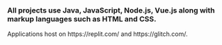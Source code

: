 <h3> All projects use Java, JavaScript, Node.js, Vue.js along with markup languages such as HTML and CSS.</h3>
<p>Applications host on https://replit.com/ and https://glitch.com/.<br>
  
